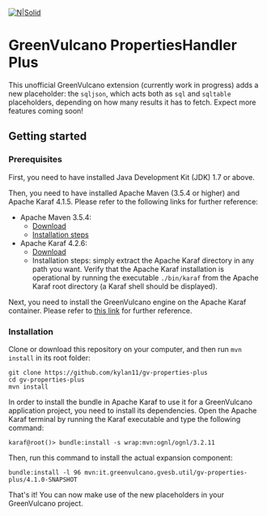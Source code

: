 [![N|Solid](http://www.greenvulcanotechnologies.com/wp-content/uploads/2017/04/logo_gv_FLAT-300x138.png)](http://www.greenvulcanotechnologies.com)
# GreenVulcano PropertiesHandler Plus

This unofficial GreenVulcano extension (currently work in progress) adds a new placeholder: the ```sqljson```, which acts both as ```sql``` and ```sqltable``` placeholders, depending on how many results it has to fetch.
Expect more features coming soon!

## Getting started

### Prerequisites

First, you need to have installed Java Development Kit (JDK) 1.7 or above.

Then, you need to have installed Apache Maven (3.5.4 or higher) and Apache Karaf 4.1.5. Please refer to the following links for further reference:
- Apache Maven 3.5.4:
    - [Download](http://mirror.nohup.it/apache/maven/maven-3/3.5.4/binaries/apache-maven-3.5.4-bin.tar.gz)
    - [Installation steps](https://maven.apache.org/install.html)
- Apache Karaf 4.2.6:
    - [Download](http://www.apache.org/dyn/closer.lua/karaf/4.2.6/apache-karaf-4.2.6.tar.gz)
    - Installation steps: simply extract the Apache Karaf directory in any path you want. Verify that the Apache Karaf installation is operational by running the executable ```./bin/karaf``` from the Apache Karaf root directory (a Karaf shell should be displayed).

Next, you need to install the GreenVulcano engine on the Apache Karaf container. Please refer to [this link](https://github.com/greenvulcano/gv-engine/blob/master/quickstart-guide.md) for further reference.

### Installation

Clone or download this repository on your computer, and then run ```mvn install``` in its root folder:

```shell
git clone https://github.com/kylan11/gv-properties-plus
cd gv-properties-plus
mvn install
```

In order to install the bundle in Apache Karaf to use it for a GreenVulcano application project, you need to install its dependencies. Open the Apache Karaf terminal by running the Karaf executable and type the following command:

```shell
karaf@root()> bundle:install -s wrap:mvn:ognl/ognl/3.2.11
```

Then, run this command to install the actual expansion component:
```shell
bundle:install -l 96 mvn:it.greenvulcano.gvesb.util/gv-properties-plus/4.1.0-SNAPSHOT
```

That's it! You can now make use of the new placeholders in your GreenVulcano project.

